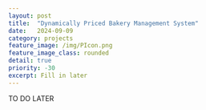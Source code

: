 ```yaml
---
layout: post
title:  "Dynamically Priced Bakery Management System"
date:   2024-09-09
category: projects
feature_image: /img/PIcon.png
feature_image_class: rounded
detail: true 
priority: -30
excerpt: Fill in later
---
```


TO DO LATER

